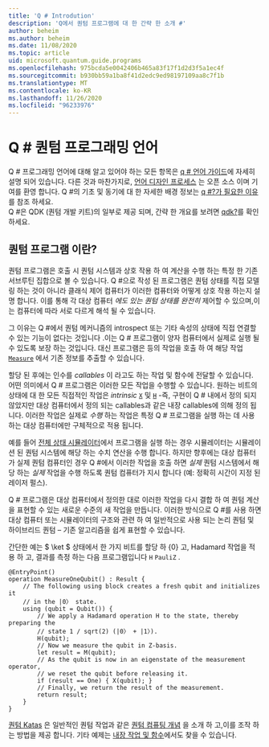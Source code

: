 ```yaml
---
title: 'Q # Introdution'
description: 'Q에서 퀀텀 프로그램에 대 한 간략 한 소개 #'
author: beheim
ms.author: beheim
ms.date: 11/08/2020
ms.topic: article
uid: microsoft.quantum.guide.programs
ms.openlocfilehash: 975bcda5e0042406b465a83f17f1d2d3f5a1ec4f
ms.sourcegitcommit: b930bb59a1ba8f41d2edc9ed98197109aa8c7f1b
ms.translationtype: MT
ms.contentlocale: ko-KR
ms.lasthandoff: 11/26/2020
ms.locfileid: "96233976"
---
```

# <a name="q-quantum-programming-language"></a>Q # 퀀텀 프로그래밍 언어

Q # 프로그래밍 언어에 대해 알고 있어야 하는 모든 항목은 [q # 언어 가이드](xref:microsoft.quantum.qsharp.index)에 자세히 설명 되어 있습니다. 다른 것과 마찬가지로, [언어 디자인 프로세스](https://github.com/microsoft/qsharp-language#q-language-and-core-libraries-design) 는 오픈 소스 이며 기여를 환영 합니다.
Q #의 기초 및 동기에 대 한 자세한 배경 정보는 [q #?가 필요한 이유](https://devblogs.microsoft.com/qsharp/why-do-we-need-q/)를 참조 하세요.  
Q #은 QDK (퀀텀 개발 키트)의 일부로 제공 되며, 간략 한 개요를 보려면 [qdk?](xref:microsoft.quantum.overview.q-sharp)를 확인 하세요. 

## <a name="what-is-a-quantum-program"></a>퀀텀 프로그램 이란?

퀀텀 프로그램은 호출 시 퀀텀 시스템과 상호 작용 하 여 계산을 수행 하는 특정 한 기존 서브루틴 집합으로 볼 수 있습니다. Q #으로 작성 된 프로그램은 퀀텀 상태를 직접 모델링 하는 것이 아니라 클래식 제어 컴퓨터가 이러한 컴퓨터와 어떻게 상호 작용 하는지 설명 합니다.
이를 통해 각 대상 컴퓨터 *에도 있는 퀀텀 상태를 완전히* 제어할 수 있으며,이는 컴퓨터에 따라 서로 다르게 해석 될 수 있습니다. 

그 이유는 Q #에서 퀀텀 메커니즘의 introspect 또는 기타 속성의 상태에 직접 연결할 수 있는 기능이 없다는 것입니다 .이는 Q # 프로그램이 양자 컴퓨터에서 실제로 실행 될 수 있도록 보장 하는 것입니다.
대신 프로그램은 등의 작업을 호출 하 여 해당 작업 [`Measure`](xref:Microsoft.Quantum.Intrinsic.Measure) 에서 기존 정보를 추출할 수 있습니다.

할당 된 후에는 인수를 *callables* 이 라고도 하는 작업 및 함수에 전달할 수 있습니다. 어떤 의미에서 Q # 프로그램은 이러한 모든 작업을 수행할 수 있습니다. 원하는 비트의 상태에 대 한 모든 직접적인 작업은 *intrinsic* [`X`](xref:Microsoft.Quantum.Intrinsic.X) 및 [`H`](xref:Microsoft.Quantum.Intrinsic.H) -즉, 구현이 Q # 내에서 정의 되지 않았지만 대상 컴퓨터에서 정의 되는 callables과 같은 내장 callables에 의해 정의 됩니다. 이러한 작업은 실제로 *수행* 하는 작업은 특정 Q # 프로그램을 실행 하는 데 사용 하는 대상 컴퓨터에만 구체적으로 적용 됩니다.

예를 들어 [전체 상태 시뮬레이터](xref:microsoft.quantum.machines.full-state-simulator)에서 프로그램을 실행 하는 경우 시뮬레이터는 시뮬레이션 된 퀀텀 시스템에 해당 하는 수치 연산을 수행 합니다.
하지만 향후에는 대상 컴퓨터가 실제 퀀텀 컴퓨터인 경우 Q #에서 이러한 작업을 호출 하면 *실제* 퀀텀 시스템에서 해당 하는 *실제* 작업을 수행 하도록 퀀텀 컴퓨터가 지시 합니다 (예: 정확히 시간이 지정 된 레이저 펄스).

Q # 프로그램은 대상 컴퓨터에서 정의한 대로 이러한 작업을 다시 결합 하 여 퀀텀 계산을 표현할 수 있는 새로운 수준의 새 작업을 만듭니다.
이러한 방식으로 Q #를 사용 하면 대상 컴퓨터 또는 시뮬레이터의 구조와 관련 하 여 일반적으로 사용 되는 논리 퀀텀 및 하이브리드 퀀텀 – 기존 알고리즘을 쉽게 표현할 수 있습니다.

간단한 예는 $ \ket $ 상태에서 한 가지 비트를 할당 하 {0} 고, Hadamard 작업을 적용 하 고, 결과를 측정 하는 다음 프로그램입니다 `H` `PauliZ` .

```qsharp
@EntryPoint()
operation MeasureOneQubit() : Result {
    // The following using block creates a fresh qubit and initializes it
    // in the |0〉 state.
    using (qubit = Qubit()) {
        // We apply a Hadamard operation H to the state, thereby preparing the
        // state 1 / sqrt(2) (|0〉 + |1〉).
        H(qubit);
        // Now we measure the qubit in Z-basis.
        let result = M(qubit);
        // As the qubit is now in an eigenstate of the measurement operator,
        // we reset the qubit before releasing it.
        if (result == One) { X(qubit); }
        // Finally, we return the result of the measurement.
        return result;
    }
}
```

[퀀텀 Katas](https://github.com/microsoft/QuantumKatas#introduction) 은 일반적인 퀀텀 작업과 같은 [퀀텀 컴퓨팅 개념](https://github.com/microsoft/QuantumKatas#quantum-computing-concepts-qubits-and-gates) 을 소개 하 고,이를 조작 하는 방법을 제공 합니다. 기타 예제는 [내장 작업 및 함수](xref:microsoft.quantum.libraries.standard.prelude)에서도 찾을 수 있습니다.



